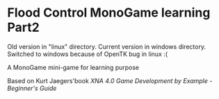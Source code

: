 Flood Control MonoGame learning Part2
======================================

Old version in "linux" directory.
Current version in windows directory.
Switched to windows because of OpenTK bug in linux :(

A MonoGame mini-game for learning purpose

Based on Kurt Jaegers'book *XNA 4.0 Game Development by Example - Beginner's Guide*